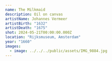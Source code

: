 ```yaml
---
name: The Milkmaid
description: Oil on canvas
artistName: Johannes Vermeer
artistBirth: "1632"
artistDeath: "1675"
shot: 2024-05-21T00:00:00.000Z
location: "Rijksmuseum, Amsterdam"
year: "1660"
images:
  - image: ../../../public/assets/IMG_9884.jpg
---
```

